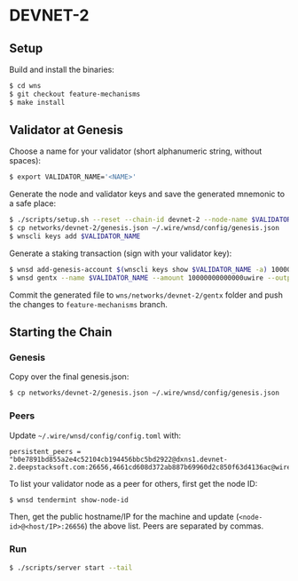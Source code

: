 # DEVNET-2

## Setup

Build and install the binaries:

```bash
$ cd wns
$ git checkout feature-mechanisms
$ make install
```

## Validator at Genesis

Choose a name for your validator (short alphanumeric string, without spaces):

```bash
$ export VALIDATOR_NAME='<NAME>'
```

Generate the node and validator keys and save the generated mnemonic to a safe place:

```bash
$ ./scripts/setup.sh --reset --chain-id devnet-2 --node-name $VALIDATOR_NAME
$ cp networks/devnet-2/genesis.json ~/.wire/wnsd/config/genesis.json
$ wnscli keys add $VALIDATOR_NAME
```

Generate a staking transaction (sign with your validator key):

```bash
$ wnsd add-genesis-account $(wnscli keys show $VALIDATOR_NAME -a) 100000000000000uwire
$ wnsd gentx --name $VALIDATOR_NAME --amount 10000000000000uwire --output-document $VALIDATOR_NAME.json
```

Commit the generated file to `wns/networks/devnet-2/gentx` folder and push the changes to `feature-mechanisms` branch.

## Starting the Chain

### Genesis

Copy over the final genesis.json:

```bash
$ cp networks/devnet-2/genesis.json ~/.wire/wnsd/config/genesis.json
```

### Peers

Update `~/.wire/wnsd/config/config.toml` with:

```text
persistent_peers = "b0e7891bd855a2e4c52104cb194456bbc5bd2922@dxns1.devnet-2.deepstacksoft.com:26656,4661cd608d372ab887b69960d2c850f63d4136ac@wire0.vaasl.io:26656,0d103010b049ca9fd675878390289dffc068f4d1@134.122.84.173:26656"
```

To list your validator node as a peer for others, first get the node ID:

```bash
$ wnsd tendermint show-node-id
```

Then, get the public hostname/IP for the machine and update (`<node-id>@<host/IP>:26656`) the above list. Peers are separated by commas.

### Run

```bash
$ ./scripts/server start --tail
```
